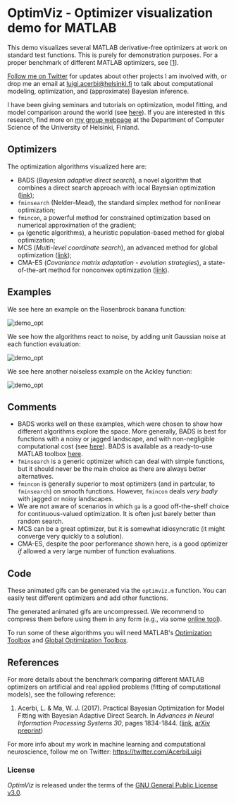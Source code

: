 # OptimViz - Optimizer visualization demo for MATLAB

This demo visualizes several MATLAB derivative-free optimizers at work on standard test functions. This is purely for demonstration purposes. For a proper benchmark of different MATLAB optimizers, see [[1](https://github.com/lacerbi/optimviz#reference)].

[Follow me on Twitter](https://twitter.com/AcerbiLuigi) for updates about other projects I am involved with, or drop me an email at  <luigi.acerbi@helsinki.fi> to talk about computational modeling, optimization, and (approximate) Bayesian inference.

I have been giving seminars and tutorials on optimization, model fitting, and model comparison around the world (see [here](https://www2.helsinki.fi/en/researchgroups/machine-and-human-intelligence/teaching)).
If you are interested in this research, find more on [my group webpage](https://www2.helsinki.fi/en/researchgroups/machine-and-human-intelligence) at the Department of Computer Science of the University of Helsinki, Finland.

## Optimizers

The optimization algorithms visualized here are:

- BADS (*Bayesian adaptive direct search*), a novel algorithm that combines a direct search approach with local Bayesian optimization ([link](https://github.com/lacerbi/bads));
- `fminsearch` (Nelder-Mead), the standard simplex method for nonlinear optimization;
- `fmincon`, a powerful method for constrained optimization based on numerical approximation of the gradient;
- `ga` (genetic algorithms), a heuristic population-based method for global optimization;
- MCS (*Multi-level coordinate search*), an advanced method for global optimization ([link](http://www.mat.univie.ac.at/~neum/software/mcs/));
- CMA-ES (*Covariance matrix adaptation - evolution strategies*), a state-of-the-art method for nonconvex optimization ([link](https://www.lri.fr/~hansen/cmaesintro.html)).

## Examples

We see here an example on the Rosenbrock banana function:

![demo_opt](https://github.com/lacerbi/optimviz/blob/master/gifs/optimviz-rosenbrock.gif)

We see how the algorithms react to noise, by adding unit Gaussian noise at each function evaluation:

![demo_opt](https://github.com/lacerbi/optimviz/blob/master/gifs/optimviz-rosenbrock-noisy.gif)

We see here another noiseless example on the Ackley function:

![demo_opt](https://github.com/lacerbi/optimviz/blob/master/gifs/optimviz-ackley.gif)


## Comments

- BADS works well on these examples, which were chosen to show how different algorithms explore the space. More generally, BADS is best for functions with a noisy or jagged landscape, and with non-negligible computational cost (see [here](https://github.com/lacerbi/bads/wiki#which-kind-of-problems-is-bads-suited-for)). BADS is available as a ready-to-use MATLAB toolbox [here](https://github.com/lacerbi/bads).
- `fminsearch` is a generic optimizer which can deal with simple functions, but it should never be the main choice as there are always better alternatives.
- `fmincon` is generally superior to most optimizers (and in partcular, to `fminsearch`) on smooth functions. However, `fmincon` deals *very badly* with jagged or noisy landscapes.
- We are not aware of scenarios in which `ga` is a good off-the-shelf choice for continuous-valued optimization. It is often just barely better than random search.
- MCS can be a great optimizer, but it is somewhat idiosyncratic (it might converge very quickly to a solution).
- CMA-ES, despite the poor performance shown here, is a good optimizer *if* allowed a very large number of function evaluations.

## Code

These animated gifs can be generated via the `optimviz.m` function. You can easily test different optimizers and add other functions.

The generated animated gifs are uncompressed. We recommend to compress them before using them in any form (e.g., via some [online tool](https://ezgif.com/optimize)).

To run some of these algorithms you will need MATLAB's [Optimization Toolbox](http://www.mathworks.com/products/optimization/) and [Global Optimization Toolbox](http://www.mathworks.com/products/global-optimization/).

## References

For more details about the benchmark comparing different MATLAB optimizers on artificial and real applied problems (fitting of computational models), see the following reference:

1. Acerbi, L. & Ma, W. J. (2017). Practical Bayesian Optimization for Model Fitting with Bayesian Adaptive Direct Search. In *Advances in Neural Information Processing Systems 30*, pages 1834-1844. ([link](https://papers.nips.cc/paper/6780-practical-bayesian-optimization-for-model-fitting-with-bayesian-adaptive-direct-search), [arXiv preprint](https://arxiv.org/abs/1705.04405))

For more info about my work in machine learning and computational neuroscience, follow me on Twitter: https://twitter.com/AcerbiLuigi


### License

*OptimViz* is released under the terms of the [GNU General Public License v3.0](https://github.com/lacerbi/optimviz/blob/master/LICENSE.txt).

